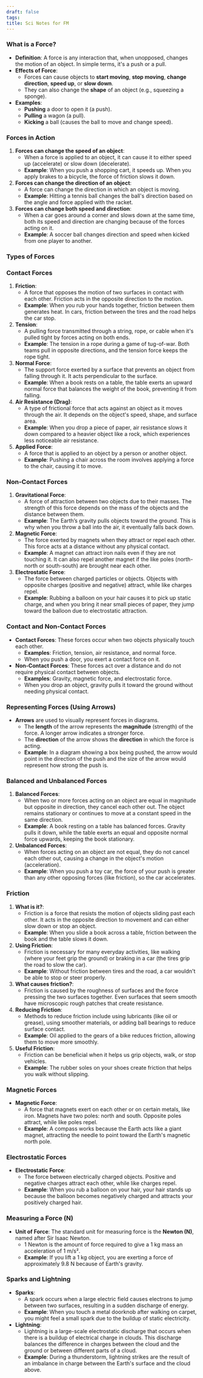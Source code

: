 ```yaml
---
draft: false
tags:
title: Sci Notes for FM
---
```


### What is a Force?

- **Definition**: A force is any interaction that, when unopposed, changes the motion of an object. In simple terms, it's a push or a pull.
- **Effects of Force**:
    - Forces can cause objects to **start moving**, **stop moving**, **change direction**, **speed up**, or **slow down**.
    - They can also change the **shape** of an object (e.g., squeezing a sponge).
- **Examples**:
    - **Pushing** a door to open it (a push).
    - **Pulling** a wagon (a pull).
    - **Kicking** a ball (causes the ball to move and change speed).

### Forces in Action

1. **Forces can change the speed of an object**:
    - When a force is applied to an object, it can cause it to either speed up (accelerate) or slow down (decelerate).
    - **Example**: When you push a shopping cart, it speeds up. When you apply brakes to a bicycle, the force of friction slows it down.
2. **Forces can change the direction of an object**:
    - A force can change the direction in which an object is moving.
    - **Example**: Hitting a tennis ball changes the ball's direction based on the angle and force applied with the racket.
3. **Forces can change both speed and direction**:
    - When a car goes around a corner and slows down at the same time, both its speed and direction are changing because of the forces acting on it.
    - **Example**: A soccer ball changes direction and speed when kicked from one player to another.

### Types of Forces

### **Contact Forces**

1. **Friction**:
    - A force that opposes the motion of two surfaces in contact with each other. Friction acts in the opposite direction to the motion.
    - **Example**: When you rub your hands together, friction between them generates heat. In cars, friction between the tires and the road helps the car stop.
2. **Tension**:
    - A pulling force transmitted through a string, rope, or cable when it's pulled tight by forces acting on both ends.
    - **Example**: The tension in a rope during a game of tug-of-war. Both teams pull in opposite directions, and the tension force keeps the rope tight.
3. **Normal Force**:
    - The support force exerted by a surface that prevents an object from falling through it. It acts perpendicular to the surface.
    - **Example**: When a book rests on a table, the table exerts an upward normal force that balances the weight of the book, preventing it from falling.
4. **Air Resistance (Drag)**:
    - A type of frictional force that acts against an object as it moves through the air. It depends on the object's speed, shape, and surface area.
    - **Example**: When you drop a piece of paper, air resistance slows it down compared to a heavier object like a rock, which experiences less noticeable air resistance.
5. **Applied Force**:
    - A force that is applied to an object by a person or another object.
    - **Example**: Pushing a chair across the room involves applying a force to the chair, causing it to move.

### **Non-Contact Forces**

1. **Gravitational Force**:
    - A force of attraction between two objects due to their masses. The strength of this force depends on the mass of the objects and the distance between them.
    - **Example**: The Earth’s gravity pulls objects toward the ground. This is why when you throw a ball into the air, it eventually falls back down.
2. **Magnetic Force**:
    - The force exerted by magnets when they attract or repel each other. This force acts at a distance without any physical contact.
    - **Example**: A magnet can attract iron nails even if they are not touching it. It can also repel another magnet if the like poles (north-north or south-south) are brought near each other.
3. **Electrostatic Force**:
    - The force between charged particles or objects. Objects with opposite charges (positive and negative) attract, while like charges repel.
    - **Example**: Rubbing a balloon on your hair causes it to pick up static charge, and when you bring it near small pieces of paper, they jump toward the balloon due to electrostatic attraction.

### Contact and Non-Contact Forces

- **Contact Forces**: These forces occur when two objects physically touch each other.
    - **Examples**: Friction, tension, air resistance, and normal force.
    - When you push a door, you exert a contact force on it.
- **Non-Contact Forces**: These forces act over a distance and do not require physical contact between objects.
    - **Examples**: Gravity, magnetic force, and electrostatic force.
    - When you drop an object, gravity pulls it toward the ground without needing physical contact.

### Representing Forces (Using Arrows)

- **Arrows** are used to visually represent forces in diagrams.
    - The **length** of the arrow represents the **magnitude** (strength) of the force. A longer arrow indicates a stronger force.
    - The **direction** of the arrow shows the **direction** in which the force is acting.
    - **Example**: In a diagram showing a box being pushed, the arrow would point in the direction of the push and the size of the arrow would represent how strong the push is.

### Balanced and Unbalanced Forces

1. **Balanced Forces**:
    - When two or more forces acting on an object are equal in magnitude but opposite in direction, they cancel each other out. The object remains stationary or continues to move at a constant speed in the same direction.
    - **Example**: A book resting on a table has balanced forces. Gravity pulls it down, while the table exerts an equal and opposite normal force upwards, keeping the book stationary.
2. **Unbalanced Forces**:
    - When forces acting on an object are not equal, they do not cancel each other out, causing a change in the object's motion (acceleration).
    - **Example**: When you push a toy car, the force of your push is greater than any other opposing forces (like friction), so the car accelerates.

### Friction

1. **What is it?**:
    - Friction is a force that resists the motion of objects sliding past each other. It acts in the opposite direction to movement and can either slow down or stop an object.
    - **Example**: When you slide a book across a table, friction between the book and the table slows it down.
2. **Using Friction**:
    - Friction is necessary for many everyday activities, like walking (where your feet grip the ground) or braking in a car (the tires grip the road to slow the car).
    - **Example**: Without friction between tires and the road, a car wouldn't be able to stop or steer properly.
3. **What causes friction?**:
    - Friction is caused by the roughness of surfaces and the force pressing the two surfaces together. Even surfaces that seem smooth have microscopic rough patches that create resistance.
4. **Reducing Friction**:
    - Methods to reduce friction include using lubricants (like oil or grease), using smoother materials, or adding ball bearings to reduce surface contact.
    - **Example**: Oil applied to the gears of a bike reduces friction, allowing them to move more smoothly.
5. **Useful Friction**:
    - Friction can be beneficial when it helps us grip objects, walk, or stop vehicles.
    - **Example**: The rubber soles on your shoes create friction that helps you walk without slipping.

### Magnetic Forces

- **Magnetic Force**:
    - A force that magnets exert on each other or on certain metals, like iron. Magnets have two poles: north and south. Opposite poles attract, while like poles repel.
    - **Example**: A compass works because the Earth acts like a giant magnet, attracting the needle to point toward the Earth's magnetic north pole.

### Electrostatic Forces

- **Electrostatic Force**:
    - The force between electrically charged objects. Positive and negative charges attract each other, while like charges repel.
    - **Example**: When you rub a balloon on your hair, your hair stands up because the balloon becomes negatively charged and attracts your positively charged hair.

### Measuring a Force (N)

- **Unit of Force**: The standard unit for measuring force is the **Newton (N)**, named after Sir Isaac Newton.
    - 1 Newton is the amount of force required to give a 1 kg mass an acceleration of 1 m/s².
    - **Example**: If you lift a 1 kg object, you are exerting a force of approximately 9.8 N because of Earth's gravity.

### Sparks and Lightning

- **Sparks**:
    - A spark occurs when a large electric field causes electrons to jump between two surfaces, resulting in a sudden discharge of energy.
    - **Example**: When you touch a metal doorknob after walking on carpet, you might feel a small spark due to the buildup of static electricity.
- **Lightning**:
    - Lightning is a large-scale electrostatic discharge that occurs when there is a buildup of electrical charge in clouds. This discharge balances the difference in charges between the cloud and the ground or between different parts of a cloud.
    - **Example**: During a thunderstorm, lightning strikes are the result of an imbalance in charge between the Earth's surface and the cloud above.



